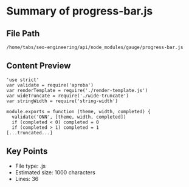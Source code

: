 # Summary of progress-bar.js
  
## File Path
`/home/tabs/seo-engineering/api/node_modules/gauge/progress-bar.js`

## Content Preview
```
'use strict'
var validate = require('aproba')
var renderTemplate = require('./render-template.js')
var wideTruncate = require('./wide-truncate')
var stringWidth = require('string-width')

module.exports = function (theme, width, completed) {
  validate('ONN', [theme, width, completed])
  if (completed < 0) completed = 0
  if (completed > 1) completed = 1
[...truncated...]
```

## Key Points
- File type: .js
- Estimated size: 1000 characters
- Lines: 36
